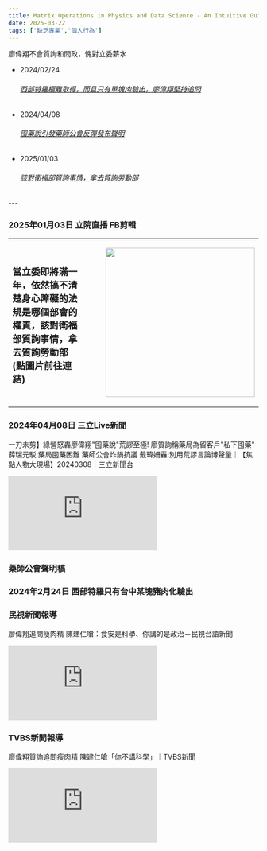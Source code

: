 ```yaml
---
title: Matrix Operations in Physics and Data Science - An Intuitive Guide
date: 2025-03-22
tags: ['缺乏專業','個人行為']
---
```


<CustomH1>廖偉翔不會質詢和問政，愧對立委薪水</CustomH1>
<PostInfo/>


<ul class="timeline">
  <li>
  <time>2024/02/24</time>
  <h6><a href="#meat">西部特羅極難取得，而且只有單塊肉驗出，廖偉翔堅持追問</a></h6>
  </li>
  <li>
  <time>2024/04/08</time>
  <h6><a href="#drug">囤藥說引發藥師公會反彈發布聲明</a></h6>
  </li>
  <li>
    <time>2025/01/03</time>
  <h6><a href="#disability">該對衛福部質詢事情，拿去質詢勞動部</a></h6>
  </li>
  
</ul>
---
<p id="disability"></p>

### 2025年01月03日 立院直播 FB剪輯

|||
|--|----|
|<h3>當立委即將滿一年，依然搞不清楚身心障礙的法規是哪個部會的權責，該對衛福部質詢事情，拿去質詢勞動部 (點圖片前往連結)</h3>|<a src="https://www.facebook.com/share/v/1AMynng6om/" style="padding:1rem;width:100%;display:flex;justify-content:center;border-radius:1rem;"><img width="300" height="auto" src="https://scontent.frmq2-2.fna.fbcdn.net/v/t15.5256-10/471955167_1148406973366287_7250012281732725782_n.jpg?_nc_cat=103&ccb=1-7&_nc_sid=cb5bf7&_nc_ohc=M39XjnPbVxwQ7kNvgFQEkNO&_nc_oc=AdnDte8y4XDA78sarqGC9oLDYp27VlDhbVMF49O9pOC7zvH2TeufBAwIgscOp_4iMbI&_nc_zt=23&_nc_ht=scontent.frmq2-2.fna&_nc_gid=jKO8r_LMLVA_YiMG0GgB3Q&oh=00_AYEZMn73tnQ1r-EwsFYVFULdalfB60hFRY51UrU3bSFihg&oe=67E5AD44"/></a>|

### 2024年04月08日 三立Live新聞
<p id="drug"></p>

一刀未剪】綠營怒轟廖偉翔"囤藥說"荒謬至極! 廖質詢稱藥局為留客戶"私下囤藥" 薛瑞元駁:藥局囤藥困難 藥師公會炸鍋抗議 戴瑋姍轟:別用荒謬言論博聲量｜【焦點人物大現場】20240308｜三立新聞台

<div class="iframe-vid">
<iframe src="https://www.youtube.com/embed/xHihz1vPyc0?si=VLP-6DPQzZHyDrKM&amp;controls=0" title="YouTube video player" frameborder="0" allow="accelerometer; autoplay; clipboard-write; encrypted-media; gyroscope; picture-in-picture; web-share" referrerpolicy="strict-origin-when-cross-origin" allowfullscreen></iframe>
</div>

### 藥師公會聲明稿
<ImageModal
  thumbnailSrc="/image/personal-stupid-1.jpg"
  fullSrc="/image/personal-stupid-1.jpg"
  alt="藥師公會聲明稿"
/>

### 2024年2月24日 西部特羅只有台中某塊豬肉化驗出
<p id="meat"></p>

### 民視新聞報導

廖偉翔追問瘦肉精 陳建仁嗆：食安是科學、你講的是政治－民視台語新聞
<div class="iframe-vid">
<iframe src="https://www.youtube.com/embed/GL2BEj6-gNA?si=AHeOCJUKI528Orbq" title="YouTube video player" frameborder="0" allow="accelerometer; autoplay; clipboard-write; encrypted-media; gyroscope; picture-in-picture; web-share" referrerpolicy="strict-origin-when-cross-origin" allowfullscreen></iframe>
</div>

### TVBS新聞報導

廖偉翔質詢追問瘦肉精 陳建仁嗆「你不講科學」｜TVBS新聞
<div class="iframe-vid">
<iframe src="https://www.youtube.com/embed/8Fjer_Kcjrg?si=-6ofjlLFggDAMThc" title="YouTube video player" frameborder="0" allow="accelerometer; autoplay; clipboard-write; encrypted-media; gyroscope; picture-in-picture; web-share" referrerpolicy="strict-origin-when-cross-origin" allowfullscreen></iframe>
</div>